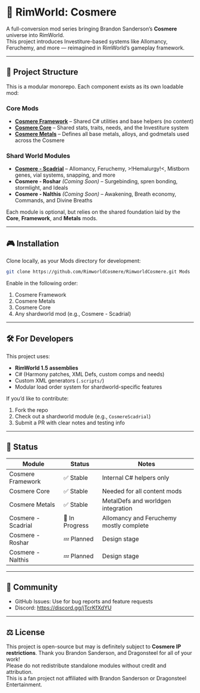 # 🌌 RimWorld: Cosmere

A full-conversion mod series bringing Brandon Sanderson’s **Cosmere** universe into RimWorld.  
This project introduces Investiture-based systems like Allomancy, Feruchemy, and more — reimagined in RimWorld’s
gameplay framework.

---

## 🔧 Project Structure

This is a modular monorepo. Each component exists as its own loadable mod:

### Core Mods

- **[Cosmere Framework](./CosmereFramework)** – Shared C# utilities and base helpers (no content)
- **[Cosmere Core](./CosmereCore)** – Shared stats, traits, needs, and the Investiture system
- **[Cosmere Metals](./CosmereMetals)** – Defines all base metals, alloys, and godmetals used across the Cosmere

### Shard World Modules

- **[Cosmere - Scadrial](CosmereScadrial)** – Allomancy, Feruchemy, >!Hemalurgy!<, Mistborn genes, vial systems, snapping, and more
- **Cosmere - Roshar** *(Coming Soon)* – Surgebinding, spren bonding, stormlight, and Ideals
- **Cosmere - Nalthis** *(Coming Soon)* – Awakening, Breath economy, Commands, and Divine Breaths

Each module is optional, but relies on the shared foundation laid by the **Core**, **Framework**, and **Metals** mods.

---

## 🎮 Installation

Clone locally, as your Mods directory for development:

```bash
git clone https://github.com/RimworldCosmere/RimworldCosmere.git Mods
```

Enable in the following order:

1. Cosmere Framework
2. Cosmere Metals
3. Cosmere Core
4. Any shardworld mod (e.g., Cosmere - Scadrial)

---

## 🛠️ For Developers

This project uses:

- **RimWorld 1.5 assemblies**
- C# (Harmony patches, XML Defs, custom comps and needs)
- Custom XML generators (`.scripts/`)
- Modular load order system for shardworld-specific features

If you’d like to contribute:

1. Fork the repo
2. Check out a shardworld module (e.g., `CosmereScadrial`)
3. Submit a PR with clear notes and testing info

---

## 🧪 Status

| Module             | Status        | Notes                                  |
|--------------------|---------------|----------------------------------------|
| Cosmere Framework  | ✅ Stable     | Internal C# helpers only               |
| Cosmere Core       | ✅ Stable     | Needed for all content mods            |
| Cosmere Metals     | ✅ Stable     | MetalDefs and worldgen integration     |
| Cosmere - Scadrial | 🚧 In Progress | Allomancy and Feruchemy mostly complete |
| Cosmere - Roshar   | 💤 Planned     | Design stage                           |
| Cosmere - Nalthis  | 💤 Planned     | Design stage                           |

---

## 💬 Community

- GitHub Issues: Use for bug reports and feature requests
- Discord: https://discord.gg/jTcrKfXdYU

---

## ⚖️ License

This project is open-source but may is definitely subject to **Cosmere IP restrictions**. Thank you Brandon Sanderson, and Dragonsteel for all of your work!  
Please do not redistribute standalone modules without credit and attribution.  
This is a fan project not affiliated with Brandon Sanderson or Dragonsteel Entertainment.

